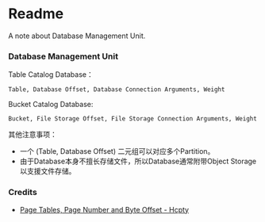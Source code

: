 # Readme
A note about Database Management Unit.

### Database Management Unit

Table Catalog Database：

```
Table, Database Offset, Database Connection Arguments, Weight
```

Bucket Catalog Database:

```
Bucket, File Storage Offset, File Storage Connection Arguments, Weight
```

其他注意事项：
- 一个 (Table, Database Offset) 二元组可以对应多个Partition。
- 由于Database本身不擅长存储文件，所以Database通常附带Object Storage以支援文件存储。

### Credits
- [Page Tables, Page Number and Byte Offset - Hcpty](https://github.com/Hcpty/page-tables-page-number-and-byte-offset)
